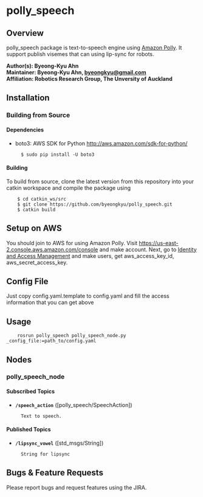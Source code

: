 # polly_speech

## Overview

polly_speech package is text-to-speech engine using [Amazon Polly]. It support publish visemes that can using lip-sync for robots.

**Author(s): Byeong-Kyu Ahn <br/>
Maintainer: Byeong-Kyu Ahn, byeongkyu@gmail.com  <br/>
Affiliation: Robotics Research Group, The Unversity of Auckland**


## Installation

### Building from Source

#### Dependencies

- boto3: AWS SDK for Python http://aws.amazon.com/sdk-for-python/

        $ sudo pip install -U boto3

#### Building

To build from source, clone the latest version from this repository into your catkin workspace and compile the package using

        $ cd catkin_ws/src
        $ git clone https://github.com/byeongkyu/polly_speech.git
        $ catkin build

## Setup on AWS

You should join to AWS for using Amazon Polly. Visit https://us-east-2.console.aws.amazon.com/console and make account.
Next, go to [Identity and Access Management] and make users, get aws_access_key_id, aws_secret_access_key.

## Config File

Just copy config.yaml.template to config.yaml and fill the access information that you can get above


## Usage

        rosrun polly_speech polly_speech_node.py _config_file:=path_to/config.yaml


## Nodes

### polly_speech_node

#### Subscribed Topics

* **`/speech_action`** ([polly_speech/SpeechAction])

        Text to speech.

#### Published Topics

* **`/lipsync_vowel`** ([std_msgs/String])

        String for lipsync

## Bugs & Feature Requests

Please report bugs and request features using the JIRA.


[Identity and Access Management]: https://console.aws.amazon.com/iam
[Amazon Polly]: https://us-east-2.console.aws.amazon.com/polly

